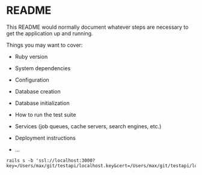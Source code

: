 # README

This README would normally document whatever steps are necessary to get the
application up and running.

Things you may want to cover:

* Ruby version

* System dependencies

* Configuration

* Database creation

* Database initialization

* How to run the test suite

* Services (job queues, cache servers, search engines, etc.)

* Deployment instructions

* ...


```
rails s -b 'ssl://localhost:3000?key=/Users/max/git/testapi/localhost.key&cert=/Users/max/git/testapi/localhost.crt'
```